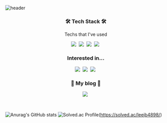 ![header](https://capsule-render.vercel.app/api?type=soft&color=auto&height=150&section=header&text=JungBumLee&fontSize=70&animation=twinkling)

<h3 align="center">🛠 Tech Stack 🛠</h3>

<p align="center"> Techs that I've used </p>

<p align="center">
  <img src="https://img.shields.io/badge/Python-3766AB?style=flat-square&logo=Python&logoColor=white"/></a>&nbsp 
  <img src="https://img.shields.io/badge/Django-092E20?style=flat-square&logo=Django&logoColor=white"/></a>&nbsp
  <img src="https://img.shields.io/badge/Docker-2496ED?style=flat-square&logo=Docker&logoColor=white"/></a>&nbsp 
  <img src="https://img.shields.io/badge/Scikit Learn-F7931E?style=flat-square&logo=Scikit-Learn&logoColor=white"/></a>&nbsp 

</p>
<h3 align="center"> Interested in...</h3>

<p align="center">
  <img src="https://img.shields.io/badge/Redis-DC382D?style=flat-square&logo=Redis&logoColor=white"/></a>&nbsp
  <img src="https://img.shields.io/badge/Go-00ADD8?style=flat-square&logo=Go&logoColor=white"/></a>&nbsp
  <img src="https://img.shields.io/badge/Celery-37814A?style=flat-square&logo=Celery&logoColor=white"/></a>&nbsp 

</p>



<h3 align="center"> 🧸 My blog 🧸 </h3>
<p align="center">
  <a href="https://velog.io/@leejb4898"><img src="https://img.shields.io/badge/Tech%20Blog-11B48A?style=flat-square&logo=Vimeo&logoColor=white&link=https://velog.io/@leejb4898"/></a>&nbsp

</p>
<br>


![Anurag's GitHub stats](https://github-readme-stats.vercel.app/api?username=LeeJB-48&show_icons=true&theme=radical)
![Solved.ac Profile](http://mazassumnida.wtf/api/v2/generate_badge?boj=leejb4898)(https://solved.ac/leejb4898/)
